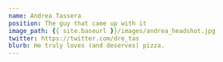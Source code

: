 ```yaml
---
name: Andrea Tassera
position: The guy that came up with it
image_path: {{ site.baseurl }}/images/andrea_headshot.jpg
twitter: https://twitter.com/dre_tas
blurb: He truly loves (and deserves) pizza.
---
```

